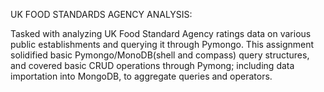 UK FOOD STANDARDS AGENCY ANALYSIS: 

Tasked with analyzing UK Food Standard Agency ratings data on various public establishments and querying it through Pymongo. This assignment solidified basic Pymongo/MonoDB(shell and compass) query structures, and covered basic CRUD operations through Pymong; including data importation into MongoDB, to aggregate queries and operators.
